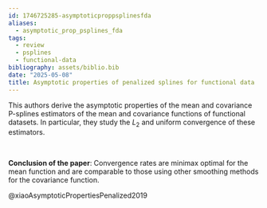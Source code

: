 ```yaml
---
id: 1746725285-asymptoticproppsplinesfda
aliases:
  - asymptotic_prop_psplines_fda
tags:
  - review
  - psplines
  - functional-data
bibliography: assets/biblio.bib
date: "2025-05-08"
title: Asymptotic properties of penalized splines for functional data
---
```


This authors derive the asymptotic properties of the mean and covariance P-splines estimators of the mean and covariance functions of functional datasets. In particular, they study the $L_2$ and uniform convergence of these estimators.

<br>

**Conclusion of the paper**: Convergence rates are minimax optimal for the mean function and are comparable to those using other smoothing methods for the covariance function.

@xiaoAsymptoticPropertiesPenalized2019
